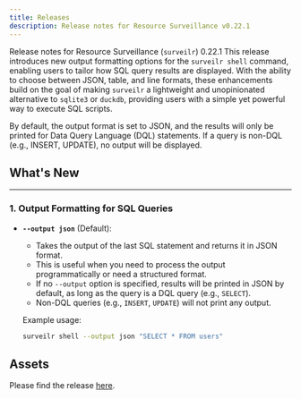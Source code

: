 ```yaml
---
title: Releases
description: Release notes for Resource Surveillance v0.22.1
---
```


Release notes for Resource Surveillance (`surveilr`) 0.22.1 This release
introduces new output formatting options for the `surveilr shell` command,
enabling users to tailor how SQL query results are displayed. With the ability
to choose between JSON, table, and line formats, these enhancements build on the
goal of making `surveilr` a lightweight and unopinionated alternative to
`sqlite3` or `duckdb`, providing users with a simple yet powerful way to execute
SQL scripts.

By default, the output format is set to JSON, and the results will only be
printed for Data Query Language (DQL) statements. If a query is non-DQL (e.g.,
INSERT, UPDATE), no output will be displayed.

## What's New

---

### 1. Output Formatting for SQL Queries

- **`--output json`** (Default):
  - Takes the output of the last SQL statement and returns it in JSON format.
  - This is useful when you need to process the output programmatically or need
    a structured format.
  - If no `--output` option is specified, results will be printed in JSON by
    default, as long as the query is a DQL query (e.g., `SELECT`).
  - Non-DQL queries (e.g., `INSERT`, `UPDATE`) will not print any output.

  Example usage:
  ```bash
  surveilr shell --output json "SELECT * FROM users"
  ```

## Assets

Please find the release
[here](https://github.com/opsfolio/releases.opsfolio.com/releases/tag/0.22.1).
